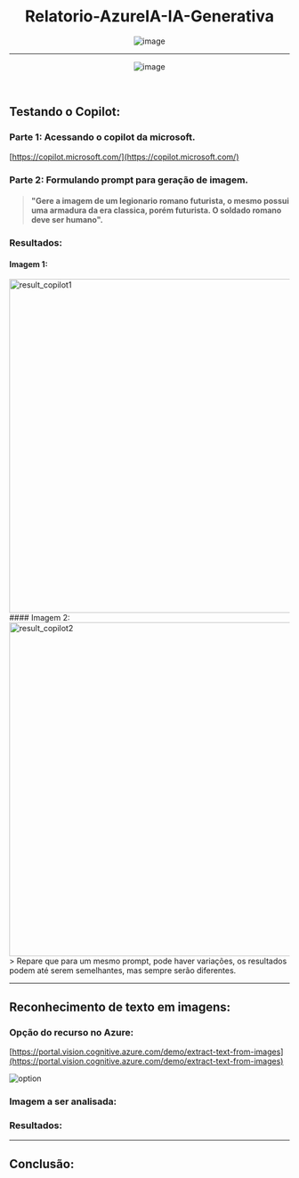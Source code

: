 <div align="center">
  
  <h1>Relatorio-AzureIA-IA-Generativa</h1>
  
</div>

<div align="center">

  ![image](https://github.com/DevGustavus/Tutorial-Azure-ML/assets/103593279/9e8b97cf-93ac-4daf-b9e3-f0fc656ec883)
  
<hr>
  
  ![image](https://github.com/DevGustavus/Relatorio-AzureIA-IA-Generativa/assets/103593279/3d31d659-cb84-419d-8bf1-e5d91d574cfe)
  
</div>

<br>

## Testando o Copilot:

### Parte 1: Acessando o copilot da microsoft.

[https://copilot.microsoft.com/](https://copilot.microsoft.com/)

### Parte 2: Formulando prompt para geração de imagem.

> #### "Gere a imagem de um legionario romano futurista, o mesmo possui uma armadura da era classica, porém futurista. O soldado romano deve ser humano".

### Resultados:

#### Imagem 1:
<img alt="result_copilot1" src="outputs/result_copilot1" width="600px">
#### Imagem 2:
<img alt="result_copilot2" src="outputs/result_copilot2" width="600px">
> Repare que para um mesmo prompt, pode haver variações, os resultados podem até serem semelhantes, mas sempre serão diferentes.

<hr>

## Reconhecimento de texto em imagens:

### Opção do recurso no Azure:

[https://portal.vision.cognitive.azure.com/demo/extract-text-from-images](https://portal.vision.cognitive.azure.com/demo/extract-text-from-images)

![option](https://github.com/DevGustavus/Relatorio-AzureIA-IA-Generativa/assets/103593279/87c151f5-d8e8-4233-bea1-52697d7795bf)

### Imagem a ser analisada:

### Resultados:


<hr>

## Conclusão:

